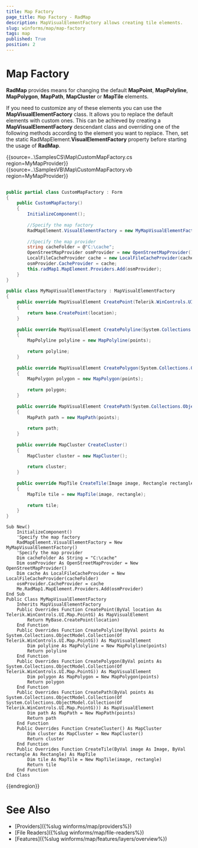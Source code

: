```yaml
---
title: Map Factory
page_title: Map Factory - RadMap
description: MapVisualElementFactory allows creating tile elements.
slug: winforms/map/map-factory
tags: map
published: True
position: 2 
---
```


#  Map Factory

**RadMap** provides means for changing the default **MapPoint**, **MapPolyline**, **MapPolygon**, **MapPath**, **MapCluster** or **MapTile** elements. 

If you need to customize any of these elements you can use the **MapVisualElementFactory** class. It allows you to replace the default elements with custom ones. This can be achieved by creating a **MapVisualElementFactory** descendant class and overriding one of the following methods according to the element you want to replace. Then, set the static RadMapElement.**VisualElementFactory** property before starting the usage of **RadMap**.

{{source=..\SamplesCS\Map\CustomMapFactory.cs region=MyMapProvider}} 
{{source=..\SamplesVB\Map\CustomMapFactory.vb region=MyMapProvider}} 

````C#
    
public partial class CustomMapFactory : Form
{
    public CustomMapFactory()
    {
        InitializeComponent();
        
        //Specify the map factory
        RadMapElement.VisualElementFactory = new MyMapVisualElementFactory();
        
        //Specify the map provider
        string cacheFolder = @"C:\cache";
        OpenStreetMapProvider osmProvider = new OpenStreetMapProvider();
        LocalFileCacheProvider cache = new LocalFileCacheProvider(cacheFolder);
        osmProvider.CacheProvider = cache;
        this.radMap1.MapElement.Providers.Add(osmProvider);
    }
}
    
public class MyMapVisualElementFactory : MapVisualElementFactory
{
    public override MapVisualElement CreatePoint(Telerik.WinControls.UI.Map.PointG location)
    {
        return base.CreatePoint(location);
    }
    
    public override MapVisualElement CreatePolyline(System.Collections.ObjectModel.Collection<Telerik.WinControls.UI.Map.PointG> points)
    {
        MapPolyline polyline = new MapPolyline(points);
        
        return polyline;
    }
    
    public override MapVisualElement CreatePolygon(System.Collections.ObjectModel.Collection<Telerik.WinControls.UI.Map.PointG> points)
    {
        MapPolygon polygon = new MapPolygon(points);
        
        return polygon;
    }
    
    public override MapVisualElement CreatePath(System.Collections.ObjectModel.Collection<System.Collections.ObjectModel.Collection<Telerik.WinControls.UI.Map.PointG>> points)
    {
        MapPath path = new MapPath(points);
        
        return path;
    }
    
    public override MapCluster CreateCluster()
    {
        MapCluster cluster = new MapCluster();
        
        return cluster;
    }
    
    public override MapTile CreateTile(Image image, Rectangle rectangle)
    {
        MapTile tile = new MapTile(image, rectangle);
        
        return tile;
    }
}

````
````VB.NET
Sub New()
    InitializeComponent()
    'Specify the map factory
    RadMapElement.VisualElementFactory = New MyMapVisualElementFactory()
    'Specify the map provider
    Dim cacheFolder As String = "C:\cache"
    Dim osmProvider As OpenStreetMapProvider = New OpenStreetMapProvider()
    Dim cache As LocalFileCacheProvider = New LocalFileCacheProvider(cacheFolder)
    osmProvider.CacheProvider = cache
    Me.RadMap1.MapElement.Providers.Add(osmProvider)
End Sub
Public Class MyMapVisualElementFactory
    Inherits MapVisualElementFactory
    Public Overrides Function CreatePoint(ByVal location As Telerik.WinControls.UI.Map.PointG) As MapVisualElement
        Return MyBase.CreatePoint(location)
    End Function
    Public Overrides Function CreatePolyline(ByVal points As System.Collections.ObjectModel.Collection(Of Telerik.WinControls.UI.Map.PointG)) As MapVisualElement
        Dim polyline As MapPolyline = New MapPolyline(points)
        Return polyline
    End Function
    Public Overrides Function CreatePolygon(ByVal points As System.Collections.ObjectModel.Collection(Of Telerik.WinControls.UI.Map.PointG)) As MapVisualElement
        Dim polygon As MapPolygon = New MapPolygon(points)
        Return polygon
    End Function
    Public Overrides Function CreatePath(ByVal points As System.Collections.ObjectModel.Collection(Of System.Collections.ObjectModel.Collection(Of Telerik.WinControls.UI.Map.PointG))) As MapVisualElement
        Dim path As MapPath = New MapPath(points)
        Return path
    End Function
    Public Overrides Function CreateCluster() As MapCluster
        Dim cluster As MapCluster = New MapCluster()
        Return cluster
    End Function
    Public Overrides Function CreateTile(ByVal image As Image, ByVal rectangle As Rectangle) As MapTile
        Dim tile As MapTile = New MapTile(image, rectangle)
        Return tile
    End Function
End Class

````

{{endregion}} 


# See Also
* [Providers]({%slug winforms/map/providers%})
* [File Readers]({%slug winforms/map/file-readers%})
* [Features]({%slug winforms/map/features/layers/overview%})

